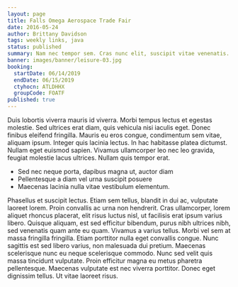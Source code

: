 ```yaml
---
layout: page
title: Falls Omega Aerospace Trade Fair
date: 2016-05-24
author: Brittany Davidson
tags: weekly links, java
status: published
summary: Nam nec tempor sem. Cras nunc elit, suscipit vitae venenatis.
banner: images/banner/leisure-03.jpg
booking:
  startDate: 06/14/2019
  endDate: 06/15/2019
  ctyhocn: ATLDHHX
  groupCode: FOATF
published: true
---
```

Duis lobortis viverra mauris id viverra. Morbi tempus lectus et egestas molestie. Sed ultrices erat diam, quis vehicula nisi iaculis eget. Donec finibus eleifend fringilla. Mauris eu eros congue, condimentum sem vitae, aliquam ipsum. Integer quis lacinia lectus. In hac habitasse platea dictumst. Nullam eget euismod sapien. Vivamus ullamcorper leo nec leo gravida, feugiat molestie lacus ultrices. Nullam quis tempor erat.

* Sed nec neque porta, dapibus magna ut, auctor diam
* Pellentesque a diam vel urna suscipit posuere
* Maecenas lacinia nulla vitae vestibulum elementum.

Phasellus et suscipit lectus. Etiam sem tellus, blandit in dui ac, vulputate laoreet lorem. Proin convallis ac urna non hendrerit. Cras ullamcorper, lorem aliquet rhoncus placerat, elit risus luctus nisl, ut facilisis erat ipsum varius libero. Quisque aliquam, est sed efficitur bibendum, purus nibh ultrices nibh, sed venenatis quam ante eu quam. Vivamus a varius tellus. Morbi vel sem at massa fringilla fringilla. Etiam porttitor nulla eget convallis congue. Nunc sagittis est sed libero varius, non malesuada dui pretium. Maecenas scelerisque nunc eu neque scelerisque commodo. Nunc sed velit quis massa tincidunt vulputate. Proin efficitur magna eu metus pharetra pellentesque. Maecenas vulputate est nec viverra porttitor. Donec eget dignissim tellus. Ut vitae laoreet risus.
